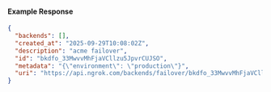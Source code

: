 <!-- Code generated for API Clients. DO NOT EDIT. -->

#### Example Response

```json
{
  "backends": [],
  "created_at": "2025-09-29T10:08:02Z",
  "description": "acme failover",
  "id": "bkdfo_33MwvvMhFjaVCllzu5JpvrCUJSO",
  "metadata": "{\"environment\": \"production\"}",
  "uri": "https://api.ngrok.com/backends/failover/bkdfo_33MwvvMhFjaVCllzu5JpvrCUJSO"
}
```
